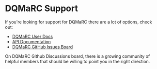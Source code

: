 # DQMaRC Support

If you're looking for support for DQMaRC there are a lot of options, check out:

* [DQMaRC User Docs](https://christie-nhs-data-science.github.io/DQMaRC/)
* [API Documentation](https://christie-nhs-data-science.github.io/DQMaRC/api_reference/source.html)
* [DQMaRC GitHub Issues Board](https://github.com/christie-nhs-data-science/DQMaRC/issues)

On DQMaRC Github Discussions board, there is a growing community of helpful members that should be willing to point you in the right direction.
